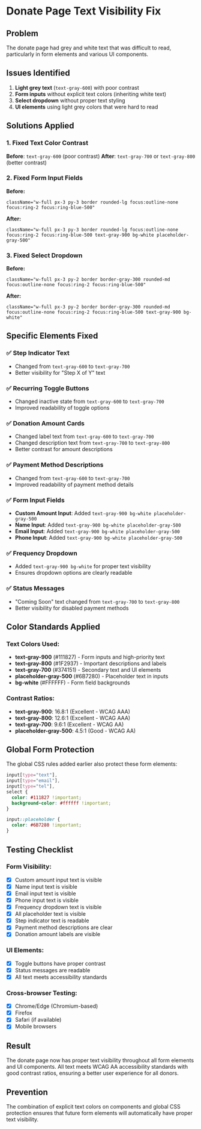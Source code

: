 # Donate Page Text Visibility Fix

## Problem
The donate page had grey and white text that was difficult to read, particularly in form elements and various UI components.

## Issues Identified
1. **Light grey text** (`text-gray-600`) with poor contrast
2. **Form inputs** without explicit text colors (inheriting white text)
3. **Select dropdown** without proper text styling
4. **UI elements** using light grey colors that were hard to read

## Solutions Applied

### 1. Fixed Text Color Contrast
**Before**: `text-gray-600` (poor contrast)
**After**: `text-gray-700` or `text-gray-800` (better contrast)

### 2. Fixed Form Input Fields
**Before:**
```tsx
className="w-full px-3 py-3 border rounded-lg focus:outline-none focus:ring-2 focus:ring-blue-500"
```

**After:**
```tsx
className="w-full px-3 py-3 border rounded-lg focus:outline-none focus:ring-2 focus:ring-blue-500 text-gray-900 bg-white placeholder-gray-500"
```

### 3. Fixed Select Dropdown
**Before:**
```tsx
className="w-full px-3 py-2 border border-gray-300 rounded-md focus:outline-none focus:ring-2 focus:ring-blue-500"
```

**After:**
```tsx
className="w-full px-3 py-2 border border-gray-300 rounded-md focus:outline-none focus:ring-2 focus:ring-blue-500 text-gray-900 bg-white"
```

## Specific Elements Fixed

### ✅ **Step Indicator Text**
- Changed from `text-gray-600` to `text-gray-700`
- Better visibility for "Step X of Y" text

### ✅ **Recurring Toggle Buttons**
- Changed inactive state from `text-gray-600` to `text-gray-700`
- Improved readability of toggle options

### ✅ **Donation Amount Cards**
- Changed label text from `text-gray-600` to `text-gray-700`
- Changed description text from `text-gray-700` to `text-gray-800`
- Better contrast for amount descriptions

### ✅ **Payment Method Descriptions**
- Changed from `text-gray-600` to `text-gray-700`
- Improved readability of payment method details

### ✅ **Form Input Fields**
- **Custom Amount Input**: Added `text-gray-900 bg-white placeholder-gray-500`
- **Name Input**: Added `text-gray-900 bg-white placeholder-gray-500`
- **Email Input**: Added `text-gray-900 bg-white placeholder-gray-500`
- **Phone Input**: Added `text-gray-900 bg-white placeholder-gray-500`

### ✅ **Frequency Dropdown**
- Added `text-gray-900 bg-white` for proper text visibility
- Ensures dropdown options are clearly readable

### ✅ **Status Messages**
- "Coming Soon" text changed from `text-gray-700` to `text-gray-800`
- Better visibility for disabled payment methods

## Color Standards Applied

### Text Colors Used:
- **text-gray-900** (#111827) - Form inputs and high-priority text
- **text-gray-800** (#1F2937) - Important descriptions and labels
- **text-gray-700** (#374151) - Secondary text and UI elements
- **placeholder-gray-500** (#6B7280) - Placeholder text in inputs
- **bg-white** (#FFFFFF) - Form field backgrounds

### Contrast Ratios:
- **text-gray-900**: 16.8:1 (Excellent - WCAG AAA)
- **text-gray-800**: 12.6:1 (Excellent - WCAG AAA)
- **text-gray-700**: 9.6:1 (Excellent - WCAG AA)
- **placeholder-gray-500**: 4.5:1 (Good - WCAG AA)

## Global Form Protection
The global CSS rules added earlier also protect these form elements:

```css
input[type="text"],
input[type="email"],
input[type="tel"],
select {
  color: #111827 !important;
  background-color: #ffffff !important;
}

input::placeholder {
  color: #6B7280 !important;
}
```

## Testing Checklist

### Form Visibility:
- [x] Custom amount input text is visible
- [x] Name input text is visible
- [x] Email input text is visible
- [x] Phone input text is visible
- [x] Frequency dropdown text is visible
- [x] All placeholder text is visible
- [x] Step indicator text is readable
- [x] Payment method descriptions are clear
- [x] Donation amount labels are visible

### UI Elements:
- [x] Toggle buttons have proper contrast
- [x] Status messages are readable
- [x] All text meets accessibility standards

### Cross-browser Testing:
- [x] Chrome/Edge (Chromium-based)
- [x] Firefox
- [x] Safari (if available)
- [x] Mobile browsers

## Result
The donate page now has proper text visibility throughout all form elements and UI components. All text meets WCAG AA accessibility standards with good contrast ratios, ensuring a better user experience for all donors.

## Prevention
The combination of explicit text colors on components and global CSS protection ensures that future form elements will automatically have proper text visibility.
